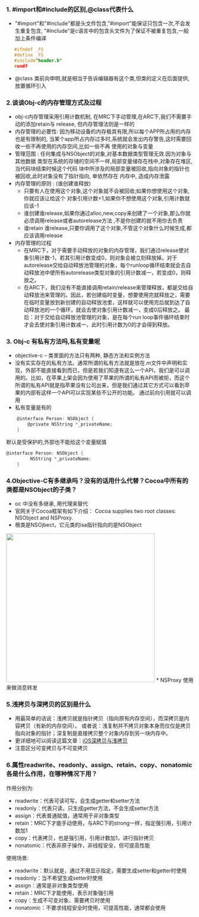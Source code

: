 ### 1. #import和#include的区别,@class代表什么
* "#import"和"#include"都是头文件包含,"#import"能保证只包含一次,不会发生重复包含,
 "#include"是c语言中的包含头文件为了保证不被重复包含,一般加上条件编译
 ```c
    #ifndef _FS                         
    #define _FS
    #include"header.h"
    #endf
 ```
* @class 类前向申明,就是相当于告诉编辑器有这个类,但类的定义在后面提供,放置循环引入

### 2.谈谈Obj-c的内存管理方式及过程
* obj-c内存管理采用引用计数机制, 在MRC下手动管理,在ARC下,我们不需要手动的添加retain与
release, 但内存管理法则是一样的
* 内存管理的必要性: 因为移动设备的内存极其有限,所以每个APP所占用的内存也是有限制的,
当某个app所占内存过多时,系统就会发出内存警告,这时需要回收一些不再使用的内存空间,比如一些不再
使用的对象与变量
* 管理范围 : 任何集成与NSObject的对象,对基本数据类型管理无效.因为对象与其他数据
类型在系统的存储的空间不一样,局部变量储存在栈中,对象存在堆区,当代码块结束时候这个代码
块中所涉及的局部变量被回收,指向对象的指针也被回收,此时对象没有了指针指向, 单依然存在
内存中, 造成内存泄露
* 内存管理的原则 : (谁创建谁释放)
    * 只要有人在使用这个对象,这个对象就不会被回收;如果你想使用这个对象,你就应该让给这个
对象引用计数+1,如果你不想使用这个对象,引用计数就应该-1
    *  谁创建谁release,如果你通过alloc,new,copy来创建了一个对象,那么你就必须调用release或者autorelease方法
,不是你创建的就不用你去负责
    * 谁retain 谁release,只要你调用了这个对象,不管这个对象什么时候生成,都应该调用release
* 内存管理的过程
    * 在MRC下，对于需要手动释放的对象的内存管理，我们通过release使对象引用计数-1，若其引用计数变成0，则对象会被立刻释放掉。对于autorelease交给自动释放池管理的对象，每个runloop循环结束就会去自动释放池中使所有autorelease类型对象的引用计数减一，若变成0，则释放之。
    * 在ARC下，我们没有不能直接调用retain/release来管理释放，都是交给自动释放池来管理的。因此，若创建临时变量，想要使用完就释放之，需要在临时变量放到新创建的自动释放池里，这样就可以使用完后就到达了自动释放池的一个循环，就会去使对象引用计数减一，变成0后释放之。
最后：对于交给自动释放池管理的对象，是在每个run loop事件循环结束时才会去使对象引用计数减一，此时引用计数为0的才会得到释放。

### 3. Obj-c 有私有方法吗,私有变量呢
* objective-c – 类里面的方法只有两种, 静态方法和实例方法
* 没有实实存在的私有方法。通常所谓的私有方法就是放在.m文件中声明和实现，外部不能直接看到而已，但是若我们知道有这么一个API，我们是可以调用的。比如，在苹果上架会因为使用了苹果的所谓的私有API而被拒，而这个所谓的私有API就是指苹果没有公司出来，但是我们通过其它方式可以看到苹果的内部有这样一个API可以实现某些不公开的功能。
通过前向引用就可以调用
* 私有变量是有的
```c
    @interface Person: NSObject {
        @private NSString *_privateName;
    }
```
默认是受保护的,外部也不能给这个变量赋值
```c
@interface Person: NSObject {
         NSString *_privateName;
    }
``` 

### 4.Objective-C有多继承吗？没有的话用什么代替？Cocoa中所有的类都是NSObject的子类？
* oc 中没有多继承, 用代理来替代
* 官网关于Cocoa框架有如下介绍：
Cocoa supplies two root classes: NSObject and NSProxy.
* 根类是NSOjbect，它元类的isa指针指向的是NSObject
<img src="http://www.henishuo.com/wp-content/uploads/2015/12/inherit.png" width="400px" height="400px">
* NSProxy 使用来做消息转发

### 5.浅拷贝与深拷贝的区别是什么
* 用最简单的话说：浅拷贝就是指针拷贝（指向原有内存空间），而深拷贝是内容拷贝（有新的内存空间）。
或者说：浅复制并不拷贝对象本身而仅仅是拷贝指向对象的指针；深复制是直接拷贝整个对象内存到另一块内存中。
* 更详细地可以阅读这篇文章：[iOS深拷贝与浅拷贝](http://www.henishuo.com/ios-shadowcopy-deepcopy/)
* 注意区分可变拷贝与不可变拷贝

### 6.属性readwrite、readonly、assign、retain、copy、nonatomic各是什么作用，在哪种情况下用？

<p>作用分别为: </p>

* readwrite：代表可读可写，会生成getter和setter方法
* readonly：代表只读，只生成getter方法，不会生成setter方法
* assign：代表普通赋值，通常用于非对象类型
* retain：MRC下才能手动使用，与ARC下的strong一样，指定强引用，引用计数加1
* copy：代表拷贝，也是强引用，引用计数加1，进行指针拷贝
* nonatomic：代表非原子操作，非线程安全，但可提高性能 

<p> 使用场景: </p>

* readwrite：默认就是，通过不用显示指定，需要生成setter和getter时使用
* readonly：当不希望生成setter时使用
* assign：通常是非对象类型使用
* retain：MRC下才能使用，表示对象强引用
* copy：生成不可变对象、需要拷贝时使用
* nonatomic：不要求线程安全时使用，可提高性能，通常都会使用
